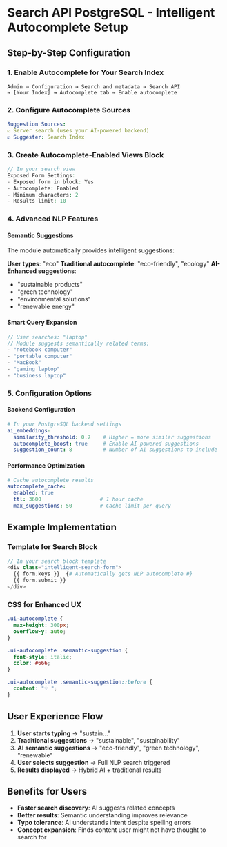 # Search API PostgreSQL - Intelligent Autocomplete Setup

## Step-by-Step Configuration

### 1. Enable Autocomplete for Your Search Index
```
Admin → Configuration → Search and metadata → Search API
→ [Your Index] → Autocomplete tab → Enable autocomplete
```

### 2. Configure Autocomplete Sources
```yaml
Suggestion Sources:
☑ Server search (uses your AI-powered backend)
☑ Suggester: Search Index
```

### 3. Create Autocomplete-Enabled Views Block

```php
// In your search view
Exposed Form Settings:
- Exposed form in block: Yes
- Autocomplete: Enabled
- Minimum characters: 2
- Results limit: 10
```

### 4. Advanced NLP Features

#### Semantic Suggestions
The module automatically provides intelligent suggestions:

**User types**: "eco"
**Traditional autocomplete**: "eco-friendly", "ecology" 
**AI-Enhanced suggestions**: 
- "sustainable products"
- "green technology" 
- "environmental solutions"
- "renewable energy"

#### Smart Query Expansion
```php
// User searches: "laptop"
// Module suggests semantically related terms:
- "notebook computer"
- "portable computer" 
- "MacBook"
- "gaming laptop"
- "business laptop"
```

### 5. Configuration Options

#### Backend Configuration
```yaml
# In your PostgreSQL backend settings
ai_embeddings:
  similarity_threshold: 0.7    # Higher = more similar suggestions
  autocomplete_boost: true     # Enable AI-powered suggestions
  suggestion_count: 8          # Number of AI suggestions to include
```

#### Performance Optimization
```yaml
# Cache autocomplete results
autocomplete_cache:
  enabled: true
  ttl: 3600                   # 1 hour cache
  max_suggestions: 50         # Cache limit per query
```

## Example Implementation

### Template for Search Block
```php
// In your search block template
<div class="intelligent-search-form">
  {{ form.keys }}  {# Automatically gets NLP autocomplete #}
  {{ form.submit }}
</div>
```

### CSS for Enhanced UX
```css
.ui-autocomplete {
  max-height: 300px;
  overflow-y: auto;
}

.ui-autocomplete .semantic-suggestion {
  font-style: italic;
  color: #666;
}

.ui-autocomplete .semantic-suggestion::before {
  content: "💡 ";
}
```

## User Experience Flow

1. **User starts typing** → "sustain..."
2. **Traditional suggestions** → "sustainable", "sustainability"  
3. **AI semantic suggestions** → "eco-friendly", "green technology", "renewable"
4. **User selects suggestion** → Full NLP search triggered
5. **Results displayed** → Hybrid AI + traditional results

## Benefits for Users

- **Faster search discovery**: AI suggests related concepts
- **Better results**: Semantic understanding improves relevance
- **Typo tolerance**: AI understands intent despite spelling errors
- **Concept expansion**: Finds content user might not have thought to search for